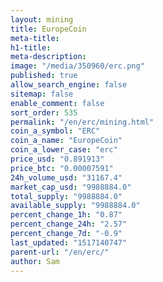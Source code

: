 ```yaml
---
layout: mining
title: EuropeCoin
meta-title: 
h1-title: 
meta-description: 
image: "/media/350960/erc.png"
published: true
allow_search_engine: false
sitemap: false
enable_comment: false
sort_order: 535
permalink: "/en/erc/mining.html"
coin_a_symbol: "ERC"
coin_a_name: "EuropeCoin"
coin_a_lower_case: "erc"
price_usd: "0.891913"
price_btc: "0.00007591"
24h_volume_usd: "31167.4"
market_cap_usd: "9988884.0"
total_supply: "9988884.0"
available_supply: "9988884.0"
percent_change_1h: "0.87"
percent_change_24h: "2.57"
percent_change_7d: "-0.9"
last_updated: "1517140747"
parent-url: "/en/erc/"
author: Sam
---
```


